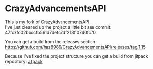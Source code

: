 # CrazyAdvancementsAPI

This is my fork of CrazyAdvancementsAPI<br>
I've just cleaned up the project a little bit see commit: 47fc3fc02bbccfb561d7defc7df213ff0740fc70

You can get a build from the releases section https://github.com/haz8989/CrazyAdvancementsAPI/releases/tag/1.15

Because I've fixed the project structure you can get a build from jitpack repository:
[Jitpack](https://jitpack.io/#me.hazedev/CrazyAdvancementsAPI/1.15)
